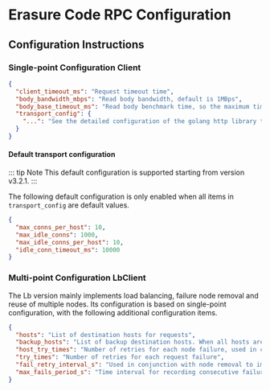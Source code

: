 # Erasure Code RPC Configuration

## Configuration Instructions
### Single-point Configuration Client
```json
{
  "client_timeout_ms": "Request timeout time",
  "body_bandwidth_mbps": "Read body bandwidth, default is 1MBps",
  "body_base_timeout_ms": "Read body benchmark time, so the maximum time to read body is body_base_timeout_ms+size/body_bandwidth_mbps(converted to ms)",
  "transport_config": {
    "...": "See the detailed configuration of the golang http library transport. In general, it can be ignored, and the default configuration is provided in the code"
  }
}
```

#### Default transport configuration

::: tip Note
This default configuration is supported starting from version v3.2.1.
:::

The following default configuration is only enabled when all items in `transport_config` are default values.

```json
{
  "max_conns_per_host": 10,
  "max_idle_conns": 1000,
  "max_idle_conns_per_host": 10,
  "idle_conn_timeout_ms": 10000
}

```

### Multi-point Configuration LbClient

The Lb version mainly implements load balancing, failure node removal and reuse of multiple nodes. Its configuration is based on single-point configuration, with the following additional configuration items.

```json
{
  "hosts": "List of destination hosts for requests",
  "backup_hosts": "List of backup destination hosts. When all hosts are unavailable, they will be used",
  "host_try_times": "Number of retries for each node failure, used in conjunction with node removal. When a target host fails continuously for host_try_times times, if the failure removal mechanism is enabled, the node will be removed from the available list",
  "try_times": "Number of retries for each request failure",
  "fail_retry_interval_s": "Used in conjunction with node removal to implement the time interval for failed nodes to be reused. If this value is less than or equal to 0, no removal will be performed. The default value is -1",
  "max_fails_period_s": "Time interval for recording consecutive failures. For example, if the current node has failed N times, when the time interval between the N+1th failure and the Nth failure is less than this value, the node will be recorded as the N+1th failure. Otherwise, it will be recorded as the first failure"
}
